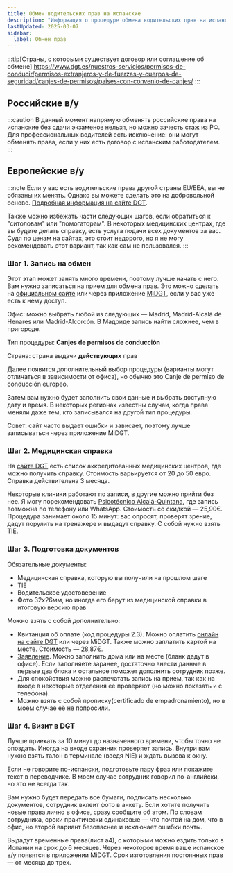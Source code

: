 ```yaml
---
title: Обмен водительских прав на испанские
description: "Информация о процедуре обмена водительских прав на испанские"
lastUpdated: 2025-03-07
sidebar:
  label: Обмен прав
---
```


:::tip[Страны, с которыми существует договор или соглашение об обмене]
https://www.dgt.es/nuestros-servicios/permisos-de-conducir/permisos-extranjeros-y-de-fuerzas-y-cuerpos-de-seguridad/canjes-de-permisos/paises-con-convenio-de-canjes/
:::

## Российские в/у

:::caution
В данный момент напрямую обменять российские права на испанские без сдачи экзаменов нельзя, но можно зачесть стаж из РФ. Для профессиональных водителей есть исключение: они могут обменять права, если у них есть договор с испанским работодателем.
:::

## Европейские в/у

:::note
Если у вас есть водительские права другой страны EU/EEA, вы не обязаны их менять. Однако вы можете сделать это на добровольной основе. [Подробная информация на сайте DGT](https://sede.dgt.gob.es/es/permisos-de-conducir/canjes-de-permisos/canjes-de-permisos-extranjeros/canjes-inscripcion-renovacion-y-sustitucion-de-permisos-de-la-ue-y-eee/canje-de-permisos-de-la-ue-y-eee/).

Также можно избежать части следующих шагов, если обратиться к "ситоловам" или "помогаторам". В некоторых медицинских центрах, где вы будете делать справку, есть услуга подачи всех документов за вас. Судя по ценам на сайтах, это стоит недорого, но я не могу рекомендовать этот вариант, так как сам не пользовался.
:::


### Шаг 1. Запись на обмен

Этот этап может занять много времени, поэтому лучше начать с него. Вам нужно записаться на прием для обмена прав. Это можно сделать на [официальном сайте](https://sede.dgt.gob.es/.galleries/enlaces/enlaces_sedeapl/solicitar_cita.html) или через приложение [MiDGT](https://sede.dgt.gob.es/export/sites/dgt/es/appmidgt/index.html), если у вас уже есть к нему доступ.

Офис: можно выбрать любой из следующих — Madrid, Madrid-Alcalá de Henares или Madrid-Alcorcón. В Мадриде запись найти сложнее, чем в пригороде.

Тип процедуры: **Canjes de permisos de conducción**

Страна: страна выдачи **действующих** прав

Далее появится дополнительный выбор процедуры (варианты могут отличаться в зависимости от офиса), но обычно это Canje de permiso de conducción europeo.

Затем вам нужно будет заполнить свои данные и выбрать доступную дату и время. В некоторых регионах известны случаи, когда права меняли даже тем, кто записывался на другой тип процедуры.

Совет: сайт часто выдает ошибки и зависает, поэтому лучше записываться через приложение MiDGT.

### Шаг 2. Медицинская справка

На [сайте DGT](https://www.dgt.es/conoce-la-dgt/con-quien-trabajamos/centros-reconocimiento-conductores/) есть список аккредитованных медицинских центров, где можно получить справку. Стоимость варьируется от 20 до 50 евро. Справка действительна 3 месяца.

Некоторые клиники работают по записи, в другие можно прийти без нее. Я могу порекомендовать [Psicotécnico Alcalá-Quintana](http://www.psicoalcalaquintana.com), где запись возможна по телефону или WhatsApp. Стоимость со скидкой — 25,90€. Процедура занимает около 15 минут: вас опросят, проверят зрение, дадут порулить на тренажере и выдадут справку. С собой нужно взять TIE.

### Шаг 3. Подготовка документов

Обязательные документы:

- Медицинская справка, которую вы получили на прошлом шаге
- TIE
- Водительское удостоверение
- Фото 32x26мм, но иногда его берут из медицинской справки в итоговую версию прав

Можно взять с собой дополнительно:

- Квитанция об оплате (код процедуры 2.3). Можно оплатить [онлайн на сайте DGT](https://sedeclave.dgt.gob.es/WEB_Tasas7/) или через MiDGT. Также можно заплатить картой на месте. Стоимость — 28,87€.
- [Заявление](https://sede.dgt.gob.es/export/sites/dgt/.galleries/modelos-solicitud/03/Mod.03-ES.pdf). Можно заполнить дома или на месте (бланк дадут в офисе). Если заполняете заранее, достаточно внести данные в первые два блока и остальное поможет дополнить сотрудник позже.
- Для спокойствия можно распечатать запись на прием, так как на входе в некоторые отделения ее проверяют (но можно показать и с телефона).
- Можно взять с собой прописку(certificado de empadronamiento), но в моем случае её не попросили.

### Шаг 4. Визит в DGT

Лучше приехать за 10 минут до назначенного времени, чтобы точно не опоздать. Иногда на входе охранник проверяет запись. Внутри вам нужно взять талон в терминале (введя NIE) и ждать вызова к окну.

Если не говорите по-испански, подготовьте пару фраз или покажите текст в переводчике. В моем случае сотрудник говорил по-английски, но это не всегда так.

Вам нужно будет передать все бумаги, подписать несколько документов, сотрудник вклеит фото в анкету. Если хотите получить новые права лично в офисе, сразу сообщите об этом. По словам сотрудника, сроки практически одинаковые — что почтой на дом, что в офис, но второй вариант безопаснее и исключает ошибки почты.

Выдадут временные права(лист а4), с которыми можно ездить только в Испании на срок до 6 месяцев. Через некоторое время ваше испанское в/у появятся в приложении MiDGT. Срок изготовления постоянных прав — от месяца до трех.
